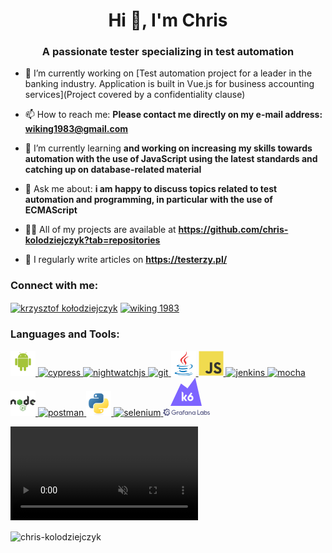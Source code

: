 <h1 align="center">Hi 👋, I'm Chris</h1>
<h3 align="center">A passionate tester specializing in test automation</h3>

- 🔭 I’m currently working on [Test automation project for a leader in the banking industry. Application is built in Vue.js for business accounting services](Project covered by a confidentiality clause)

- 📫 How to reach me: **Please contact me directly on my e-mail address: wiking1983@gmail.com**

- 🌱 I’m currently learning **and working on increasing my skills towards automation with the use of JavaScript using the latest standards and catching up on database-related material**

- 💬 Ask me about: **i am happy to discuss topics related to test automation and programming, in particular with the use of ECMAScript**

- 👨‍💻 All of my projects are available at **https://github.com/chris-kolodziejczyk?tab=repositories**

- 📝 I regularly write articles on **https://testerzy.pl/**

<h3 align="left">Connect with me:</h3>
<p align="left">
<a href="https://www.linkedin.com/in/krzysztof-ko%C5%82odziejczyk-865b19129/" target="blank"><img align="center" src="https://cdn.jsdelivr.net/npm/simple-icons@3.0.1/icons/linkedin.svg" alt="krzysztof kołodziejczyk" height="30" width="40" /></a>
<a href="https://www.youtube.com/channel/UCdCw2JRgZIFaGw6_gyD4dYA" target="blank"><img align="center" src="https://cdn.jsdelivr.net/npm/simple-icons@3.0.1/icons/youtube.svg" alt="wiking 1983" height="30" width="40" /></a>
</p>

<h3 align="left">Languages and Tools:</h3>
<p align="left"> <a href="https://developer.android.com" target="_blank"> <img src="https://raw.githubusercontent.com/devicons/devicon/master/icons/android/android-original-wordmark.svg" alt="android" width="40" height="40"/> </a> <a href="https://www.cypress.io" target="_blank"> <img src="https://raw.githubusercontent.com/simple-icons/simple-icons/6e46ec1fc23b60c8fd0d2f2ff46db82e16dbd75f/icons/cypress.svg" alt="cypress" width="40" height="40"/> </a> <a href="https://nightwatchjs.org/" target="_blank"> <img src="https://avatars.githubusercontent.com/u/12559275?s=200&v=4" alt="nightwatchjs" width="40" height="40"/> </a> <a href="https://git-scm.com/" target="_blank"> <img src="https://www.vectorlogo.zone/logos/git-scm/git-scm-icon.svg" alt="git" width="40" height="40"/> </a> <a href="https://www.java.com" target="_blank"> <img src="https://raw.githubusercontent.com/devicons/devicon/master/icons/java/java-original.svg" alt="java" width="40" height="40"/> </a> <a href="https://developer.mozilla.org/en-US/docs/Web/JavaScript" target="_blank"> <img src="https://raw.githubusercontent.com/devicons/devicon/master/icons/javascript/javascript-original.svg" alt="javascript" width="40" height="40"/> </a> <a href="https://www.jenkins.io" target="_blank"> <img src="https://www.vectorlogo.zone/logos/jenkins/jenkins-icon.svg" alt="jenkins" width="40" height="40"/> </a> <a href="https://mochajs.org" target="_blank"> <img src="https://www.vectorlogo.zone/logos/mochajs/mochajs-icon.svg" alt="mocha" width="40" height="40"/> </a> <a href="https://nodejs.org" target="_blank"> <img src="https://raw.githubusercontent.com/devicons/devicon/master/icons/nodejs/nodejs-original-wordmark.svg" alt="nodejs" width="40" height="40"/> </a> <a href="https://postman.com" target="_blank"> <img src="https://www.vectorlogo.zone/logos/getpostman/getpostman-icon.svg" alt="postman" width="40" height="40"/> </a> <a href="https://www.python.org" target="_blank"> <img src="https://raw.githubusercontent.com/devicons/devicon/master/icons/python/python-original.svg" alt="python" width="40" height="40"/> </a> <a href="https://www.selenium.dev" target="_blank"> <img src="https://raw.githubusercontent.com/detain/svg-logos/780f25886640cef088af994181646db2f6b1a3f8/svg/selenium-logo.svg" alt="selenium" width="40" height="40"/> </a> <svg width="75" height="61" viewBox="0 0 75 61" fill="none" xmlns="http://www.w3.org/2000/svg" class="footer-module--logo--ab461"><path fill-rule="evenodd" clip-rule="evenodd" d="M39.154 16.883 51.575 0 62 45H12L28.73 9.31l10.424 7.573Zm-6.462 16.215 2.971 4.072v-.001h3.189l-3.486-4.777 3.07-4.209-2.086-1.51-3.658 5.015v-7.661l-2.75-1.989V37.17h2.75v-4.072Zm6.595-.42c0 2.574 2.095 4.661 4.68 4.661 2.587 0 4.682-2.087 4.682-4.66a4.667 4.667 0 0 0-3.924-4.6l2.239-3.069-2.086-1.51-4.695 6.435a4.624 4.624 0 0 0-.896 2.743Zm6.692 0c0 1.106-.9 2.003-2.011 2.003a2.007 2.007 0 0 1-2.012-2.003c0-1.106.9-2.003 2.012-2.003 1.11 0 2.011.897 2.011 2.003Z" fill="#7D64FF"></path><path d="M21.218 55.472a3.856 3.856 0 0 1-3.873 3.725c-2.216 0-3.863-1.753-3.863-3.87 0-2.135 1.784-3.89 3.958-3.89.981 0 1.94.414 2.754 1.156l-.632.763c-.622-.527-1.372-.887-2.12-.887-1.595 0-2.902 1.28-2.902 2.858 0 1.6 1.235 2.837 2.807 2.837a2.764 2.764 0 0 0 2.744-2.31h-3.207v-.919h4.336v.537h-.002ZM24.9 54.969h-.59c-.653 0-1.183.518-1.183 1.155v3.013h-1.055v-5.159h.865v.434c.285-.279.738-.434 1.245-.434h1.14l-.421.99ZM30.65 59.135h-.897v-.65a2.634 2.634 0 0 1-2.896.506c-.822-.353-1.433-1.085-1.595-1.949-.315-1.668.998-3.148 2.675-3.148.706 0 1.34.28 1.804.733v-.65h.907v5.158h.001Zm-1.081-2.207c.25-1.049-.563-2.002-1.622-2.002-.917 0-1.657.732-1.657 1.62 0 1.004.902 1.781 1.952 1.605.647-.108 1.179-.599 1.327-1.224ZM32.777 53.69v.29h1.678v.907h-1.678v4.25h-1.045v-5.416c0-1.135.834-1.805 1.878-1.805h1.266l-.422.97h-.844a.817.817 0 0 0-.833.804ZM40.046 59.135h-.897v-.65a2.634 2.634 0 0 1-2.896.506c-.821-.353-1.432-1.085-1.595-1.949-.314-1.668.998-3.148 2.675-3.148.707 0 1.34.28 1.804.733v-.65h.907v5.158h.002Zm-1.08-2.207c.25-1.049-.562-2.002-1.62-2.002-.918 0-1.658.732-1.658 1.62 0 1.004.902 1.781 1.952 1.605a1.65 1.65 0 0 0 1.327-1.224ZM45.684 56.082v3.054h-1.055v-3.054c0-.639-.54-1.155-1.182-1.155-.665 0-1.193.516-1.193 1.155v3.054H41.2v-5.158h.876v.444c.38-.33.886-.525 1.414-.525a2.182 2.182 0 0 1 2.195 2.185ZM51.887 59.135h-.896v-.65a2.634 2.634 0 0 1-2.896.506c-.821-.353-1.433-1.085-1.595-1.949-.314-1.668.998-3.148 2.675-3.148.707 0 1.34.28 1.804.733v-.65h.907v5.158h.001Zm-1.078-2.207c.25-1.049-.563-2.002-1.622-2.002-.918 0-1.657.732-1.657 1.62 0 1.004.902 1.781 1.951 1.605a1.65 1.65 0 0 0 1.328-1.224ZM59.103 59.137h-3.98v-7.68h1.062v6.631h2.918v1.049ZM64.75 59.137h-.901v-.653a2.65 2.65 0 0 1-1.825.737c-1.517 0-2.739-1.203-2.739-2.688 0-1.463 1.22-2.668 2.739-2.668.712 0 1.348.28 1.814.737v-.653h.913v5.188Zm-1.04-2.605c0-.893-.743-1.63-1.677-1.63-.923 0-1.666.737-1.666 1.63 0 .912.743 1.64 1.666 1.64.935 0 1.677-.726 1.677-1.64ZM71.106 56.544c0 1.473-1.23 2.678-2.737 2.678-.712 0-1.37-.29-1.837-.738v.654h-.891v-7.263h1.05v2.615a2.543 2.543 0 0 1 1.678-.623c1.506 0 2.737 1.193 2.737 2.677Zm-1.083 0c0-.903-.754-1.63-1.666-1.63-.913 0-1.667.727-1.667 1.63 0 .892.754 1.619 1.667 1.619.912 0 1.666-.726 1.666-1.62ZM74.735 54.321l-.467.758c-.223-.134-.605-.342-1.03-.342-.403 0-.765.197-.765.519 0 .352.413.488.934.674.849.29 1.592.85 1.592 1.702 0 .86-.754 1.588-1.835 1.588-.658 0-1.317-.26-1.762-.53l.415-.86c.308.176.88.393 1.317.393.53 0 .764-.311.764-.612 0-.353-.329-.55-1.062-.83-.53-.208-1.39-.55-1.39-1.474 0-.86.754-1.442 1.761-1.442.595 0 1.082.197 1.528.456ZM11.28 54.294a4.12 4.12 0 0 0-.122-.691 4.368 4.368 0 0 0-.317-.828 4.562 4.562 0 0 0-.915-1.221c.173-.672-.21-1.253-.21-1.253-.66-.04-1.08.2-1.236.312l-.078-.033a4.234 4.234 0 0 0-.347-.122 5.18 5.18 0 0 0-.81-.18c-.289-.902-1.117-1.278-1.117-1.278-.921.572-1.097 1.373-1.097 1.373l-.01.047a6.787 6.787 0 0 0-.152.044c-.072.02-.14.047-.212.071-.07.027-.14.053-.21.083a4.438 4.438 0 0 0-.796.434l-.032-.015c-1.277-.476-2.41.097-2.41.097-.104 1.329.509 2.166.63 2.317a5.562 5.562 0 0 0-.293 1.179l-.017.138C.35 55.337 0 56.505 0 56.505c.985 1.108 2.133 1.177 2.133 1.177 0-.002.002-.002.002-.003a5.1 5.1 0 0 0 .505.723c.079.094.163.186.25.274-.36 1.003.05 1.84.05 1.84 1.095.04 1.816-.469 1.967-.586a5.124 5.124 0 0 0 1.616.252h.042l.028-.002.054-.001.054-.003.002.002c.516.72 1.424.822 1.424.822.646-.666.683-1.326.683-1.47v-.029l-.001-.031a3.983 3.983 0 0 0 1.11-1.15c.732.042 1.247-.442 1.247-.442-.122-.745-.556-1.108-.646-1.178l-.01-.006-.007-.007a.102.102 0 0 1-.016-.01c.004-.045.008-.089.01-.134.006-.08.009-.16.009-.24v-.125l-.003-.05-.004-.068a.868.868 0 0 0-.005-.065.931.931 0 0 0-.007-.061l-.008-.063-.009-.061a3.072 3.072 0 0 0-1.038-1.865 3.117 3.117 0 0 0-2.081-.754l-.054.001h-.032l-.022.002-.053.003c-.02.002-.041.003-.06.006a2.492 2.492 0 0 0-1.023.327c-.24.14-.45.317-.62.516a2.265 2.265 0 0 0-.553 1.515v.042l.002.047c.003.027.004.055.006.082a1.772 1.772 0 0 0 .357.91 1.82 1.82 0 0 0 .935.64c.169.05.337.07.495.07h.06l.031-.002.032-.001.05-.006h.015l.015-.003.03-.004.059-.01c.018-.005.037-.007.055-.012a1.448 1.448 0 0 0 .467-.208c.015-.01.03-.02.044-.032a.12.12 0 0 0 .02-.175.128.128 0 0 0-.158-.03l-.04.021a1.219 1.219 0 0 1-.305.097 1.666 1.666 0 0 1-.127.013l-.042.001-.04-.001c-.018-.001-.035-.001-.052-.003h-.019l-.022-.004c-.016 0-.03-.003-.047-.005a1.338 1.338 0 0 1-.978-.653 1.226 1.226 0 0 1-.16-.631l.003-.061v-.012l.001-.015.003-.03a1.565 1.565 0 0 1 .692-1.144 1.58 1.58 0 0 1 .74-.26c.045-.005.09-.006.135-.006h.03l.038.002h.036l.036.003a2.104 2.104 0 0 1 .836.245c.345.188.64.48.819.832a1.864 1.864 0 0 1 .203.706l.003.038.001.037a.354.354 0 0 1 .001.038c0 .013.002.026 0 .035v.068l-.005.088a3.337 3.337 0 0 1-.04.32 2.32 2.32 0 0 1-.137.462 2.58 2.58 0 0 1-1.973 1.572c-.11.018-.22.028-.331.032l-.021.001H6.54a3.444 3.444 0 0 1-1.533-.391 3.447 3.447 0 0 1-1.463-1.451 3.26 3.26 0 0 1-.364-1.298l-.003-.042-.001-.01V55.434l-.001-.037v-.048l-.002-.052v-.034l.002-.083a4.405 4.405 0 0 1 .413-1.654c.191-.406.442-.763.745-1.05a2.887 2.887 0 0 1 .487-.382c.086-.056.176-.107.268-.154.045-.024.092-.045.139-.067l.071-.03a3.285 3.285 0 0 1 .364-.133c.026-.009.05-.015.076-.023.025-.008.05-.013.075-.02.05-.015.102-.026.152-.038l.076-.017.077-.015.078-.014.038-.007.039-.005.077-.012c.03-.005.059-.006.088-.011l.087-.01.055-.006.037-.004h.019l.02-.002.09-.005.043-.003h.012l.018-.001.075-.004a4.024 4.024 0 0 1 .874.063 4.195 4.195 0 0 1 1.901.886l.047.039.045.038.089.08c.029.025.056.052.084.08a4.373 4.373 0 0 1 .802 1.07c.006.012.014.025.02.04a2.134 2.134 0 0 1 .058.117l.037.076.033.075c.042.1.08.194.11.283.052.143.09.274.12.387a.097.097 0 0 0 .102.071.096.096 0 0 0 .089-.091c-.008-.13-.01-.272-.025-.434Z" fill="#5A5C87"></path></svg> </p>

<div class="home-hero-module--aspect-ratio-box--7d4bc"><video class="home-hero-module--illustration--07433" src="/static/home-page-main-30c6e72806506138b9bd44a2ab31a419.mp4" type="video/mp4" autoplay="" loop="" muted="" playsinline=""></video></div>

<p><img align="center" src="https://github-readme-stats.vercel.app/api/top-langs?username=chris-kolodziejczyk&show_icons=true&locale=en&layout=compact" alt="chris-kolodziejczyk" /></p>
